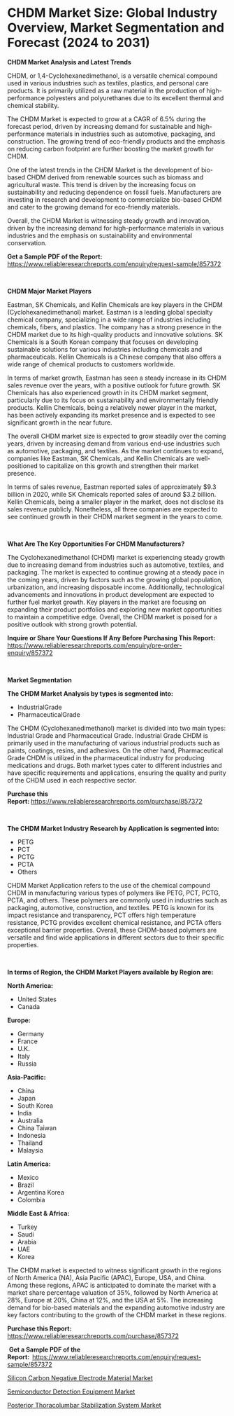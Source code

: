 <p><h1>CHDM Market Size: Global Industry Overview, Market Segmentation and Forecast (2024 to 2031)</h1></p><p><strong>CHDM Market Analysis and Latest Trends</strong></p>
<p><p>CHDM, or 1,4-Cyclohexanedimethanol, is a versatile chemical compound used in various industries such as textiles, plastics, and personal care products. It is primarily utilized as a raw material in the production of high-performance polyesters and polyurethanes due to its excellent thermal and chemical stability.</p><p>The CHDM Market is expected to grow at a CAGR of 6.5% during the forecast period, driven by increasing demand for sustainable and high-performance materials in industries such as automotive, packaging, and construction. The growing trend of eco-friendly products and the emphasis on reducing carbon footprint are further boosting the market growth for CHDM.</p><p>One of the latest trends in the CHDM Market is the development of bio-based CHDM derived from renewable sources such as biomass and agricultural waste. This trend is driven by the increasing focus on sustainability and reducing dependence on fossil fuels. Manufacturers are investing in research and development to commercialize bio-based CHDM and cater to the growing demand for eco-friendly materials.</p><p>Overall, the CHDM Market is witnessing steady growth and innovation, driven by the increasing demand for high-performance materials in various industries and the emphasis on sustainability and environmental conservation.</p></p>
<p><strong>Get a Sample PDF of the Report:&nbsp;</strong> <a href="https://www.reliableresearchreports.com/enquiry/request-sample/857372">https://www.reliableresearchreports.com/enquiry/request-sample/857372</a></p>
<p>&nbsp;</p>
<p><strong>CHDM Major Market Players</strong></p>
<p><p>Eastman, SK Chemicals, and Kellin Chemicals are key players in the CHDM (Cyclohexanedimethanol) market. Eastman is a leading global specialty chemical company, specializing in a wide range of industries including chemicals, fibers, and plastics. The company has a strong presence in the CHDM market due to its high-quality products and innovative solutions. SK Chemicals is a South Korean company that focuses on developing sustainable solutions for various industries including chemicals and pharmaceuticals. Kellin Chemicals is a Chinese company that also offers a wide range of chemical products to customers worldwide.</p><p>In terms of market growth, Eastman has seen a steady increase in its CHDM sales revenue over the years, with a positive outlook for future growth. SK Chemicals has also experienced growth in its CHDM market segment, particularly due to its focus on sustainability and environmentally friendly products. Kellin Chemicals, being a relatively newer player in the market, has been actively expanding its market presence and is expected to see significant growth in the near future.</p><p>The overall CHDM market size is expected to grow steadily over the coming years, driven by increasing demand from various end-use industries such as automotive, packaging, and textiles. As the market continues to expand, companies like Eastman, SK Chemicals, and Kellin Chemicals are well-positioned to capitalize on this growth and strengthen their market presence.</p><p>In terms of sales revenue, Eastman reported sales of approximately $9.3 billion in 2020, while SK Chemicals reported sales of around $3.2 billion. Kellin Chemicals, being a smaller player in the market, does not disclose its sales revenue publicly. Nonetheless, all three companies are expected to see continued growth in their CHDM market segment in the years to come.</p></p>
<p>&nbsp;</p>
<p><strong>What Are The Key Opportunities For CHDM Manufacturers?</strong></p>
<p><p>The Cyclohexanedimethanol (CHDM) market is experiencing steady growth due to increasing demand from industries such as automotive, textiles, and packaging. The market is expected to continue growing at a steady pace in the coming years, driven by factors such as the growing global population, urbanization, and increasing disposable income. Additionally, technological advancements and innovations in product development are expected to further fuel market growth. Key players in the market are focusing on expanding their product portfolios and exploring new market opportunities to maintain a competitive edge. Overall, the CHDM market is poised for a positive outlook with strong growth potential.</p></p>
<p><strong>Inquire or Share Your Questions If Any Before Purchasing This Report:</strong> <a href="https://www.reliableresearchreports.com/enquiry/pre-order-enquiry/857372">https://www.reliableresearchreports.com/enquiry/pre-order-enquiry/857372</a></p>
<p>&nbsp;</p>
<p><strong>Market Segmentation</strong></p>
<p><strong>The CHDM Market Analysis by types is segmented into:</strong></p>
<p><ul><li>IndustrialGrade</li><li>PharmaceuticalGrade</li></ul></p>
<p><p>The CHDM (Cyclohexanedimethanol) market is divided into two main types: Industrial Grade and Pharmaceutical Grade. Industrial Grade CHDM is primarily used in the manufacturing of various industrial products such as paints, coatings, resins, and adhesives. On the other hand, Pharmaceutical Grade CHDM is utilized in the pharmaceutical industry for producing medications and drugs. Both market types cater to different industries and have specific requirements and applications, ensuring the quality and purity of the CHDM used in each respective sector.</p></p>
<p><strong>Purchase this Report:&nbsp;</strong><a href="https://www.reliableresearchreports.com/purchase/857372">https://www.reliableresearchreports.com/purchase/857372</a></p>
<p>&nbsp;</p>
<p><strong>The CHDM Market Industry Research by Application is segmented into:</strong></p>
<p><ul><li>PETG</li><li>PCT</li><li>PCTG</li><li>PCTA</li><li>Others</li></ul></p>
<p><p>CHDM Market Application refers to the use of the chemical compound CHDM in manufacturing various types of polymers like PETG, PCT, PCTG, PCTA, and others. These polymers are commonly used in industries such as packaging, automotive, construction, and textiles. PETG is known for its impact resistance and transparency, PCT offers high temperature resistance, PCTG provides excellent chemical resistance, and PCTA offers exceptional barrier properties. Overall, these CHDM-based polymers are versatile and find wide applications in different sectors due to their specific properties.</p></p>
<p>&nbsp;</p>
<p><strong>In terms of Region, the CHDM Market Players available by Region are:</strong></p>
<p>
    <p> <strong> North America: </strong>
        <ul>
            <li>United States</li>
            <li>Canada</li>
        </ul>
        </p> 
    <p> <strong> Europe: </strong>
        <ul>
            <li>Germany</li>
            <li>France</li>
            <li>U.K.</li>
            <li>Italy</li>
            <li>Russia</li>
        </ul>
        </p> 
    <p> <strong> Asia-Pacific: </strong>
        <ul>
            <li>China</li>
            <li>Japan</li>
            <li>South Korea</li>
            <li>India</li>
            <li>Australia</li>
            <li>China Taiwan</li>
            <li>Indonesia</li>
            <li>Thailand</li>
            <li>Malaysia</li>
        </ul>
        </p> 
    <p> <strong> Latin America: </strong>
        <ul>
            <li>Mexico</li>
            <li>Brazil</li>
            <li>Argentina Korea</li>
            <li>Colombia</li>
        </ul>
        </p> 
    <p> <strong> Middle East & Africa: </strong>
        <ul>
            <li>Turkey</li>
            <li>Saudi</li>
            <li>Arabia</li>
            <li>UAE</li>
            <li>Korea</li>
        </ul>
    </p>
    </p>
<p><p>The CHDM market is expected to witness significant growth in the regions of North America (NA), Asia Pacific (APAC), Europe, USA, and China. Among these regions, APAC is anticipated to dominate the market with a market share percentage valuation of 35%, followed by North America at 28%, Europe at 20%, China at 12%, and the USA at 5%. The increasing demand for bio-based materials and the expanding automotive industry are key factors contributing to the growth of the CHDM market in these regions.</p></p>
<p><strong>Purchase this Report: </strong><a href="https://www.reliableresearchreports.com/purchase/857372">https://www.reliableresearchreports.com/purchase/857372</a></p>
<p>&nbsp;<strong>Get a Sample PDF of the Report:&nbsp;&nbsp;</strong><a href="https://www.reliableresearchreports.com/enquiry/request-sample/857372">https://www.reliableresearchreports.com/enquiry/request-sample/857372</a></p>
<p><strong></strong></p>
<p><p><a href="https://view.publitas.com/reportprime-1/silicon-carbon-negative-electrode-material-market-research-report-reveals-the-latest-trends-and-opportunities-of-this-market-for-period-from-2023-2030/">Silicon Carbon Negative Electrode Material Market</a></p><p><a href="https://view.publitas.com/reportprime-1/semiconductor-detection-equipment-market-size-growth-and-forecast-from-2023-2030/">Semiconductor Detection Equipment Market</a></p><p><a href="https://view.publitas.com/reportprime-1/posterior-thoracolumbar-stabilization-system-market-dynamics-2023-2030-also-about-its-market-trends-projections-and-opportunities/">Posterior Thoracolumbar Stabilization System Market</a></p></p>